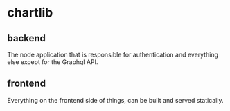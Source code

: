 # chartlib

## backend

The node application that is responsible for authentication and everything else
except for the Graphql API.

## frontend

Everything on the frontend side of things, can be built and served statically.
